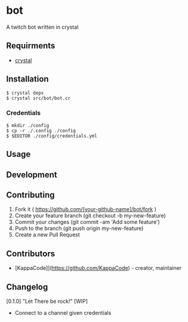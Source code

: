 # bot

A twitch bot written in crystal

## Requirments

- [crystal][crystal-lang]

## Installation

```
$ crystal deps
$ crystal src/bot/bot.cr
```

### Credentials

```
$ mkdir ./config
$ cp -r ./.config ./config
$ $EDITOR ./config/credentials.yml
``` 

## Usage


## Development


## Contributing

1. Fork it ( https://github.com/[your-github-name]/bot/fork )
2. Create your feature branch (git checkout -b my-new-feature)
3. Commit your changes (git commit -am 'Add some feature')
4. Push to the branch (git push origin my-new-feature)
5. Create a new Pull Request

## Contributors

- [KappaCode]](https://github.com/KappaCode)  - creator, maintainer

[crystal-lang]: https://crystal-lang.org

## Changelog

[0.1.0] "Let There be rock!" [WIP]

- Connect to a channel given credentials
